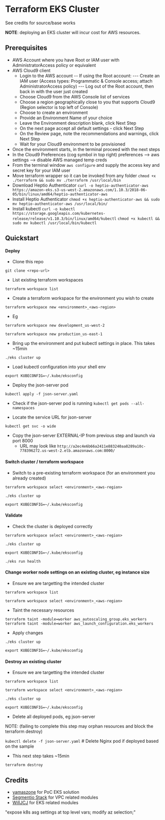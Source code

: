 # Terraform EKS Cluster
See credits for source/base works

__NOTE__: deploying an EKS cluster will incur cost for AWS resources.

## Prerequisites
- AWS Account where you have Root or IAM user with AdministratorAccess policy or equivalent
- AWS Cloud9 client
  - Login to the AWS account
  -- If using the Root account:
  --- Create an IAM user (Access types: Programmatic & Console access; attach AdministratorAccess policy)
  --- Log out of the Root account, then back in with the user just created
  - Choose Cloud9 from the AWS Console list of services
  - Choose a region geographically close to you that supports Cloud9 (Region selector is top left of Console)
  - Choose to create an environment
  - Provide an Environment Name of your choice
  - Leave the Environment description blank, click Next Step
  - On the next page accept all default settings - click Next Step
  - On the Review page, note the recommendations and warnings, click Next Step
  - Wait for your Cloud9 environment to be provisioned
- Once the environment starts, in the terminal proceed with the next steps
- In the Cloud9 Preferences (cog symbol in top right) preferences --> aws settings --> disable AWS managed temp creds
- From the terminal window `aws configure` and supply the access key and secret key for your IAM user
- Move terraform wrapper so it can be invoked from any folder
  `chmod +x ./terraform && sudo mv ./terraform /usr/local/bin`
- Download Heptio Authenticator
  `curl -o heptio-authenticator-aws https://amazon-eks.s3-us-west-2.amazonaws.com/1.10.3/2018-06-05/bin/linux/amd64/heptio-authenticator-aws` 
- Install Heptio Authenticator
  `chmod +x heptio-authenticator-aws && sudo mv heptio-authenticator-aws /usr/local/bin/`
- Install kubectl
  `curl -o kubectl https://storage.googleapis.com/kubernetes-release/release/v1.10.3/bin/linux/amd64/kubectl`
  `chmod +x kubectl && sudo mv kubectl /usr/local/bin/kubectl`

## Quickstart
#### Deploy
- Clone this repo

 `git clone <repo-url>`
 
- List existing terraform workspaces

 `terraform workspace list`
 
- Create a terraform workspace for the environment you wish to create

 `terraform workspace new <environment>_<aws-region>`
 
 - Eg
 
 `terraform workspace new development_us-west-2`

 `terraform workspace new production_us-east-1`

- Bring up the environment and put kubectl settings in place. This takes ~15min

 `./eks cluster up`

- Load kubectl configuration into your shell env

 `export KUBECONFIG=~/.kube/eksconfig`
 
- Deploy the json-server pod

 `kubectl apply -f json-server.yaml`

- Check if the json-server pod is running
 `kubectl get pods --all-namespaces`

- Locate the service URL for json-server

 `kubectl get svc -o wide`

- Copy the json-server EXTERNAL-IP from previous step and launch via port 8000
  - URL may look like `http://a2ec4e6b66a2411e883240aa8289a10c-778396272.us-west-2.elb.amazonaws.com:8000/`


#### Switch cluster / terraform workspace

- Switch to a pre-existing terraform workspace (for an environment you already created)
 
 `terraform workspace select <environment>_<aws-region>`

 `./eks cluster up`

 `export KUBECONFIG=~/.kube/eksconfig`


#### Validate

- Check the cluster is deployed correctly

 `terraform workspace select <environment>_<aws-region>`

 `./eks cluster up`

 `export KUBECONFIG=~/.kube/eksconfig`

 `./eks run health`

#### Change worker node settings on an existing cluster, eg instance size

- Ensure we are targetting the intended cluster

 `terraform workspace list`

 `terraform workspace select <environment>_<aws-region>`
 
- Taint the necessary resources

 `terraform taint -module=worker aws_autoscaling_group.eks_workers`
 `terraform taint -module=worker aws_launch_configuration.eks_workers`
 
- Apply changes

 `./eks cluster up`

 `export KUBECONFIG=~/.kube/eksconfig`


#### Destroy an existing cluster

- Ensure we are targetting the intended cluster

 `terraform workspace list`

 `terraform workspace select <environment>_<aws-region>`

 `./eks cluster up`

 `export KUBECONFIG=~/.kube/eksconfig`

- Delete all deployed pods, eg json-server

NOTE: (failing to complete this step may orphan resources and block the terraform destroy)

 `kubectl delete -f json-server.yaml` # Delete Nginx pod if deployed based on the sample

- This next step takes ~15min

 `terraform destroy`

## Credits
- [yamaszone](https://github.com/yamaszone/terraform-eks) for PoC EKS solution
- [Segmentio Stack](https://github.com/segmentio/stack) for VPC related modules
- [WillJCJ](https://github.com/WillJCJ/eks-terraform-demo) for EKS related modules


"expose k8s asg settings at top level vars; modify az selection;"